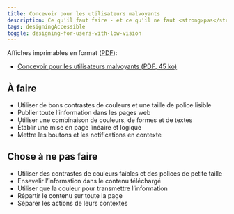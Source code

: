 ```yaml
---
title: Concevoir pour les utilisateurs malvoyants
description: Ce qu'il faut faire - et ce qu'il ne faut <strong>pas</strong> faire - lors de la conception pour les utilisateurs ayant une vision réduite.
tags: designingAccessible
toggle: designing-for-users-with-low-vision
---
```


Affiches imprimables en format (<abbr lang="en" title="Portable Document Format">PDF</abbr>):

- <a href="{{ rootPath }}docs/posters/Malvoyants-fr_2023.pdf" download>Concevoir pour les utilisateurs malvoyants (<abbr lang="en" title="Portable Document Format">PDF</abbr>, 45 <abbr title="kilo-octet">ko</abbr>)</a>

<div class="row">
<div class="col-md-6">

## <span class="fas fa-thumbs-up mrgn-rght-md" aria-hidden="true"></span> À faire

- Utiliser de bons contrastes de couleurs et une taille de police lisible
- Publier toute l’information dans les pages web
- Utiliser une combinaison de couleurs, de formes et de textes
- Établir une mise en page linéaire et logique
- Mettre les boutons et les notifications en contexte

</div>
<div class="col-md-6">

## <span class="fas fa-thumbs-down mrgn-rght-md" aria-hidden="true"></span> Chose à ne pas faire

- Utiliser des contrastes de couleurs faibles et des polices de petite taille
- Ensevelir l’information dans le contenu téléchargé
- Utiliser que la couleur pour transmettre l’information
- Répartir le contenu sur toute la page
- Séparer les actions de leurs contextes

</div>
</div>
